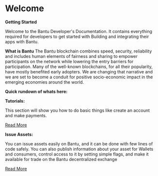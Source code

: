 # Welcome

**Getting Started**

Welcome to the Bantu Developer's Documentation. It contains everything required for developers to get started with Building and integrating their apps with Bantu.

**What is Bantu** The Bantu blockchain combines speed, security, reliability and includes human elements of fairness and sharing to empower participants on the network while lowering the entry barriers for participation. Many of the well-known blockchains, for all their popularity, have mostly benefited early adopters. We are changing that narrative and we are set to become a conduit for positive socio-economic impact in the emerging economies around the world.

**Quick rundown of whats here:**

**Tutorials:**

This section will show you how to do basic things like create an account and make payments.

[Read More](https://bantu-foundation.gitbook.io/bantu-blockchain-foundation/tutorials)

**Issue Assets:**

You can issue assets easily on Bantu, and it can be done with few lines of code safely. You can also publish information about your asset for Wallets and consumers, control access to it by setting simple flags, and make it available for trade on the Bantu decentralized exchange

[Read More](https://bantu-foundation.gitbook.io/bantu-blockchain-foundation/issuing-assets/index)



